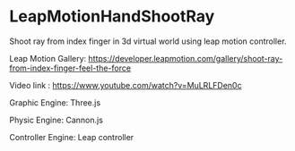 # LeapMotionHandShootRay
Shoot ray from index finger in 3d virtual world using leap motion controller.

Leap Motion Gallery: https://developer.leapmotion.com/gallery/shoot-ray-from-index-finger-feel-the-force

Video link : https://www.youtube.com/watch?v=MuLRLFDen0c

Graphic Engine:
Three.js

Physic Engine:
Cannon.js

Controller Engine:
Leap controller

